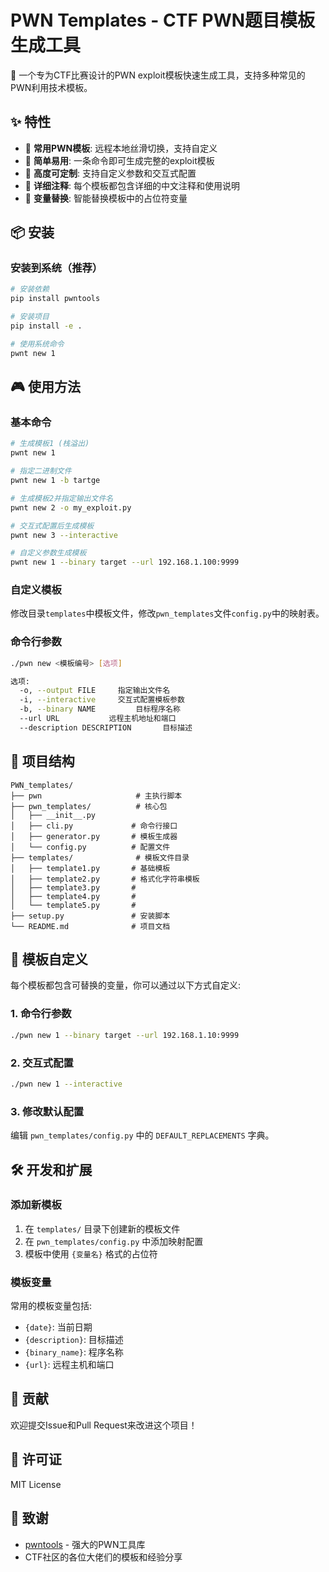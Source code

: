# PWN Templates - CTF PWN题目模板生成工具

🚀 一个专为CTF比赛设计的PWN exploit模板快速生成工具，支持多种常见的PWN利用技术模板。

## ✨ 特性

- 🎯 **常用PWN模板**: 远程本地丝滑切换，支持自定义
- 🔧 **简单易用**: 一条命令即可生成完整的exploit模板
- 🎨 **高度可定制**: 支持自定义参数和交互式配置
- 📝 **详细注释**: 每个模板都包含详细的中文注释和使用说明
- 🔄 **变量替换**: 智能替换模板中的占位符变量

## 📦 安装

### 安装到系统（推荐）
```bash
# 安装依赖
pip install pwntools

# 安装项目
pip install -e .

# 使用系统命令
pwnt new 1
```

## 🎮 使用方法

### 基本命令

```bash
# 生成模板1 (栈溢出)
pwnt new 1

# 指定二进制文件
pwnt new 1 -b tartge

# 生成模板2并指定输出文件名
pwnt new 2 -o my_exploit.py

# 交互式配置后生成模板
pwnt new 3 --interactive

# 自定义参数生成模板
pwnt new 1 --binary target --url 192.168.1.100:9999
```

### 自定义模板

修改目录`templates`中模板文件，修改`pwn_templates`文件`config.py`中的映射表。

### 命令行参数

```bash
./pwn new <模板编号> [选项]

选项:
  -o, --output FILE     指定输出文件名
  -i, --interactive     交互式配置模板参数
  -b, --binary NAME         目标程序名称
  --url URL           远程主机地址和端口
  --description DESCRIPTION       目标描述
```

## 📁 项目结构

```
PWN_templates/
├── pwn                     # 主执行脚本
├── pwn_templates/          # 核心包
│   ├── __init__.py
│   ├── cli.py             # 命令行接口
│   ├── generator.py       # 模板生成器
│   └── config.py          # 配置文件
├── templates/              # 模板文件目录
│   ├── template1.py       # 基础模板
│   ├── template2.py       # 格式化字符串模板
│   ├── template3.py       # 
│   ├── template4.py       # 
│   └── template5.py       # 
├── setup.py               # 安装脚本
└── README.md              # 项目文档
```

## 🔧 模板自定义

每个模板都包含可替换的变量，你可以通过以下方式自定义:

### 1. 命令行参数
```bash
./pwn new 1 --binary target --url 192.168.1.10:9999
```

### 2. 交互式配置
```bash
./pwn new 1 --interactive
```

### 3. 修改默认配置
编辑 `pwn_templates/config.py` 中的 `DEFAULT_REPLACEMENTS` 字典。

## 🛠️ 开发和扩展

### 添加新模板

1. 在 `templates/` 目录下创建新的模板文件
2. 在 `pwn_templates/config.py` 中添加映射配置
3. 模板中使用 `{变量名}` 格式的占位符

### 模板变量

常用的模板变量包括:
- `{date}`: 当前日期
- `{description}`: 目标描述
- `{binary_name}`: 程序名称
- `{url}`: 远程主机和端口

## 🤝 贡献

欢迎提交Issue和Pull Request来改进这个项目！

## 📄 许可证

MIT License

## 🙏 致谢

- [pwntools](https://github.com/Gallopsled/pwntools) - 强大的PWN工具库
- CTF社区的各位大佬们的模板和经验分享
